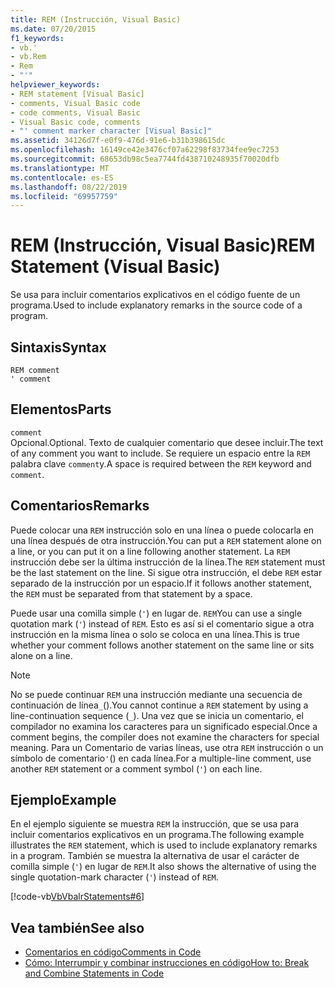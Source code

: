 ```yaml
---
title: REM (Instrucción, Visual Basic)
ms.date: 07/20/2015
f1_keywords:
- vb.'
- vb.Rem
- Rem
- "'"
helpviewer_keywords:
- REM statement [Visual Basic]
- comments, Visual Basic code
- code comments, Visual Basic
- Visual Basic code, comments
- "' comment marker character [Visual Basic]"
ms.assetid: 34126d7f-e0f9-476d-91e6-b31b398615dc
ms.openlocfilehash: 16149ce42e3476cf07a62298f83734fee9ec7253
ms.sourcegitcommit: 68653db98c5ea7744fd438710248935f70020dfb
ms.translationtype: MT
ms.contentlocale: es-ES
ms.lasthandoff: 08/22/2019
ms.locfileid: "69957759"
---
```

# <a name="rem-statement-visual-basic"></a><span data-ttu-id="4627d-102">REM (Instrucción, Visual Basic)</span><span class="sxs-lookup"><span data-stu-id="4627d-102">REM Statement (Visual Basic)</span></span>
<span data-ttu-id="4627d-103">Se usa para incluir comentarios explicativos en el código fuente de un programa.</span><span class="sxs-lookup"><span data-stu-id="4627d-103">Used to include explanatory remarks in the source code of a program.</span></span>  
  
## <a name="syntax"></a><span data-ttu-id="4627d-104">Sintaxis</span><span class="sxs-lookup"><span data-stu-id="4627d-104">Syntax</span></span>  
  
```  
REM comment  
' comment  
```  
  
## <a name="parts"></a><span data-ttu-id="4627d-105">Elementos</span><span class="sxs-lookup"><span data-stu-id="4627d-105">Parts</span></span>  
 `comment`  
 <span data-ttu-id="4627d-106">Opcional.</span><span class="sxs-lookup"><span data-stu-id="4627d-106">Optional.</span></span> <span data-ttu-id="4627d-107">Texto de cualquier comentario que desee incluir.</span><span class="sxs-lookup"><span data-stu-id="4627d-107">The text of any comment you want to include.</span></span> <span data-ttu-id="4627d-108">Se requiere un espacio entre la `REM` palabra clave `comment`y.</span><span class="sxs-lookup"><span data-stu-id="4627d-108">A space is required between the `REM` keyword and `comment`.</span></span>  
  
## <a name="remarks"></a><span data-ttu-id="4627d-109">Comentarios</span><span class="sxs-lookup"><span data-stu-id="4627d-109">Remarks</span></span>  
 <span data-ttu-id="4627d-110">Puede colocar una `REM` instrucción solo en una línea o puede colocarla en una línea después de otra instrucción.</span><span class="sxs-lookup"><span data-stu-id="4627d-110">You can put a `REM` statement alone on a line, or you can put it on a line following another statement.</span></span> <span data-ttu-id="4627d-111">La `REM` instrucción debe ser la última instrucción de la línea.</span><span class="sxs-lookup"><span data-stu-id="4627d-111">The `REM` statement must be the last statement on the line.</span></span> <span data-ttu-id="4627d-112">Si sigue otra instrucción, el debe `REM` estar separado de la instrucción por un espacio.</span><span class="sxs-lookup"><span data-stu-id="4627d-112">If it follows another statement, the `REM` must be separated from that statement by a space.</span></span>  
  
 <span data-ttu-id="4627d-113">Puede usar una comilla simple (`'`) en lugar de. `REM`</span><span class="sxs-lookup"><span data-stu-id="4627d-113">You can use a single quotation mark (`'`) instead of `REM`.</span></span> <span data-ttu-id="4627d-114">Esto es así si el comentario sigue a otra instrucción en la misma línea o solo se coloca en una línea.</span><span class="sxs-lookup"><span data-stu-id="4627d-114">This is true whether your comment follows another statement on the same line or sits alone on a line.</span></span>  
  
> [!NOTE]
> <span data-ttu-id="4627d-115">No se puede continuar `REM` una instrucción mediante una secuencia de continuación de línea`_`().</span><span class="sxs-lookup"><span data-stu-id="4627d-115">You cannot continue a `REM` statement by using a line-continuation sequence (`_`).</span></span> <span data-ttu-id="4627d-116">Una vez que se inicia un comentario, el compilador no examina los caracteres para un significado especial.</span><span class="sxs-lookup"><span data-stu-id="4627d-116">Once a comment begins, the compiler does not examine the characters for special meaning.</span></span> <span data-ttu-id="4627d-117">Para un Comentario de varias líneas, use otra `REM` instrucción o un símbolo de comentario`'`() en cada línea.</span><span class="sxs-lookup"><span data-stu-id="4627d-117">For a multiple-line comment, use another `REM` statement or a comment symbol (`'`) on each line.</span></span>  
  
## <a name="example"></a><span data-ttu-id="4627d-118">Ejemplo</span><span class="sxs-lookup"><span data-stu-id="4627d-118">Example</span></span>  
 <span data-ttu-id="4627d-119">En el ejemplo siguiente se muestra `REM` la instrucción, que se usa para incluir comentarios explicativos en un programa.</span><span class="sxs-lookup"><span data-stu-id="4627d-119">The following example illustrates the `REM` statement, which is used to include explanatory remarks in a program.</span></span> <span data-ttu-id="4627d-120">También se muestra la alternativa de usar el carácter de comilla simple (`'`) en lugar de `REM`.</span><span class="sxs-lookup"><span data-stu-id="4627d-120">It also shows the alternative of using the single quotation-mark character (`'`) instead of `REM`.</span></span>  
  
 [!code-vb[VbVbalrStatements#6](~/samples/snippets/visualbasic/VS_Snippets_VBCSharp/VbVbalrStatements/VB/Class1.vb#6)]  
  
## <a name="see-also"></a><span data-ttu-id="4627d-121">Vea también</span><span class="sxs-lookup"><span data-stu-id="4627d-121">See also</span></span>

- [<span data-ttu-id="4627d-122">Comentarios en código</span><span class="sxs-lookup"><span data-stu-id="4627d-122">Comments in Code</span></span>](../../../visual-basic/programming-guide/program-structure/comments-in-code.md)
- [<span data-ttu-id="4627d-123">Cómo: Interrumpir y combinar instrucciones en código</span><span class="sxs-lookup"><span data-stu-id="4627d-123">How to: Break and Combine Statements in Code</span></span>](../../../visual-basic/programming-guide/program-structure/how-to-break-and-combine-statements-in-code.md)
